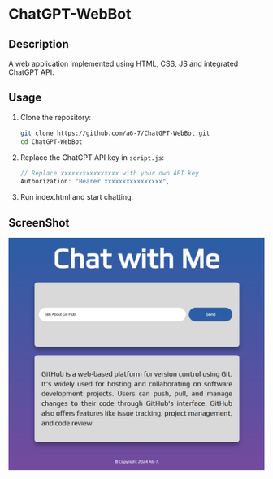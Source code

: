 # ChatGPT-WebBot


## Description

A web application implemented using HTML, CSS, JS and integrated ChatGPT API.

## Usage

1. Clone the repository:
    ```bash
    git clone https://github.com/a6-7/ChatGPT-WebBot.git
    cd ChatGPT-WebBot
    ```
2. Replace the ChatGPT API key in `script.js`:
    ```javascript
    // Replace xxxxxxxxxxxxxxxx with your own API key
    Authorization: "Bearer xxxxxxxxxxxxxxxx",
    ```

3. Run index.html and start chatting.



## ScreenShot

![Screenshot](https://github.com/a6-7/ChatGPT-WebBot/blob/main/Screenshot.png)
    
